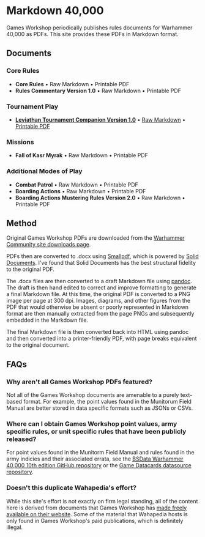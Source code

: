 # Markdown 40,000

Games Workshop periodically publishes rules documents for Warhammer 40,000 as PDFs. This site provides these PDFs in Markdown format. 

## Documents

### Core Rules

- **Core Rules** • Raw Markdown • Printable PDF
- **Rules Commentary Version 1.0** • Raw Markdown • Printable PDF

### Tournament Play

- [**Leviathan Tournament Companion Version 1.0**](docs/leviathan-tournament-companion-version-1.0.md) • [Raw Markdown](https://raw.githubusercontent.com/andrewfrank/markdown-40000/main/docs/leviathan-tournament-companion-version-1.0.md) • [Printable PDF](docs/leviathan-tournament-companion-version-1.0.md.pdf)

### Missions

- **Fall of Kasr Myrak** • Raw Markdown • Printable PDF

### Additional Modes of Play

- **Combat Patrol** • Raw Markdown • Printable PDF
- **Boarding Actions** • Raw Markdown • Printable PDF
- **Boarding Actions Mustering Rules Version 2.0** • Raw Markdown • Printable PDF

## Method

Original Games Workshop PDFs are downloaded from the [Warhammer Community site downloads page](https://www.warhammer-community.com/warhammer-40000-downloads/). 

PDFs then are converted to .docx using [Smallpdf](https://smallpdf.com/), which is powered by [Solid Documents](http://solidframework.net/). I've found that Solid Documents has the best structural fidelity to the original PDF.

The .docx files are then converted to a draft Markdown file using [pandoc](https://pandoc.org/). The draft is then hand edited to correct and improve formatting to generate a final Markdown file. At this time, the original PDF is converted to a PNG image per page at 300 dpi. Images, diagrams, and other figures from the PDF that would otherwise be absent or poorly represented in Markdown format are then manually extracted from the page PNGs and subsequently embedded in the Markdown file.

The final Markdown file is then converted back into HTML using pandoc and then converted into a printer-friendly PDF, with page breaks equivalent to the original document.

## FAQs

### Why aren't all Games Workshop PDFs featured?

Not all of the Games Workshop documents are amenable to a purely text-based format. For example, the point values found in the Munitorum Field Manual are better stored in data specific formats such as JSONs or CSVs.

### Where can I obtain Games Workshop point values, army specific rules, or unit specific rules that have been publicly released?

For point values found in the Munitorm Field Manual and rules found in the army indicies and their associated errata, see the [BSData Warhammer 40,000 10th edition GitHub repository](https://github.com/BSData/wh40k-10e) or the [Game Datacards datasource repository](https://github.com/game-datacards/datasources).

### Doesn't this duplicate Wahapedia's effort?

While this site's effort is not exactly on firm legal standing, all of the content here is derived from documents that Games Workshop has [made freely available on their website](https://www.warhammer-community.com/warhammer-40000-downloads/). Some of the material that Wahapedia hosts is only found in Games Workshop's paid publications, which is definitely illegal.
